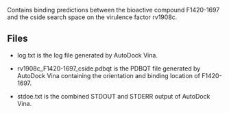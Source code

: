 Contains binding predictions between the bioactive compound F1420-1697 and the cside search space on the virulence factor rv1908c.

## Files

- log.txt is the log file generated by AutoDock Vina.

- rv1908c_F1420-1697_cside.pdbqt is the PDBQT file generated by AutoDock Vina containing the orientation and binding location of F1420-1697.

- stdoe.txt is the combined STDOUT and STDERR output of AutoDock Vina.

